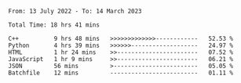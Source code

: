 <!--START_SECTION:waka-->

```text
From: 13 July 2022 - To: 14 March 2023

Total Time: 18 hrs 41 mins

C++          9 hrs 48 mins   >>>>>>>>>>>>>------------   52.53 %
Python       4 hrs 39 mins   >>>>>>-------------------   24.97 %
HTML         1 hr 24 mins    >>-----------------------   07.52 %
JavaScript   1 hr 9 mins     >>-----------------------   06.21 %
JSON         56 mins         >------------------------   05.05 %
Batchfile    12 mins         -------------------------   01.11 %
```

<!--END_SECTION:waka-->

<!---
yvanlok/yvanlok is a ✨ special ✨ repository because its `README.md` (this file) appears on your GitHub profile.
You can click the Preview link to take a look at your changes.
--->
